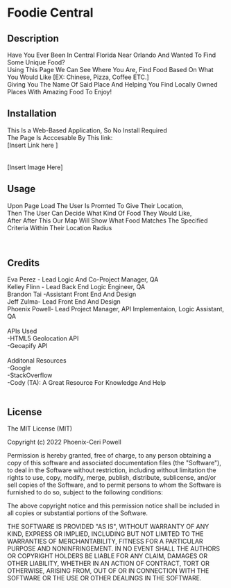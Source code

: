 # Foodie Central
## Description
Have You Ever Been In Central Florida Near Orlando And Wanted To Find Some Unique Food? <br />
Using This Page We Can See Where You Are, Find Food Based On What You Would Like [EX: Chinese, Pizza, Coffee ETC.] <br />
Giving You The Name Of Said Place And Helping You Find Locally Owned Places With Amazing Food To Enjoy!

## Installation
This Is a Web-Based Application, So No Install Required
<br />
The Page Is Acccesable By This link:
<br /> 
[Insert Link here ]
<br />
<br />
<br />
[Insert Image  Here]

## Usage
Upon Page Load The User Is Promted To Give Their Location, 
<br />
Then The User Can Decide What Kind Of Food They Would Like, 
<br />
After After This Our Map Will Show What Food Matches The Specified Criteria Within Their Location Radius

<br />

## Credits
Eva Perez - Lead Logic And Co-Project Manager, QA
<br />
Kelley Flinn - Lead Back End Logic Engineer, QA
<br />
Brandon Tai -Assistant Front End And Design
<br />
Jeff Zulma- Lead Front End And Design
<br />
Phoenix Powell- Lead Project Manager, API Implementaion, Logic Assistant, QA
<br />
<br />
APIs Used 
<br />
-HTML5 Geolocation API
    <br />
-Geoapify API
<br />
<br />
Additonal Resources 
<br />
-Google
<br />
-StackOverflow
<br />
-Cody (TA): A Great Resource For Knowledge And Help 
<br />
<br />

## License
The MIT License (MIT)

Copyright (c) 2022 Phoenix-Ceri Powell

Permission is hereby granted, free of charge, to any person obtaining a copy of this software and associated documentation files (the "Software"), to deal in the Software without restriction, including without limitation the rights to use, copy, modify, merge, publish, distribute, sublicense, and/or sell copies of the Software, and to permit persons to whom the Software is furnished to do so, subject to the following conditions:

The above copyright notice and this permission notice shall be included in all copies or substantial portions of the Software.

THE SOFTWARE IS PROVIDED "AS IS", WITHOUT WARRANTY OF ANY KIND, EXPRESS OR IMPLIED, INCLUDING BUT NOT LIMITED TO THE WARRANTIES OF MERCHANTABILITY, FITNESS FOR A PARTICULAR PURPOSE AND NONINFRINGEMENT. IN NO EVENT SHALL THE AUTHORS OR COPYRIGHT HOLDERS BE LIABLE FOR ANY CLAIM, DAMAGES OR OTHER LIABILITY, WHETHER IN AN ACTION OF CONTRACT, TORT OR OTHERWISE, ARISING FROM, OUT OF OR IN CONNECTION WITH THE SOFTWARE OR THE USE OR OTHER DEALINGS IN THE SOFTWARE.